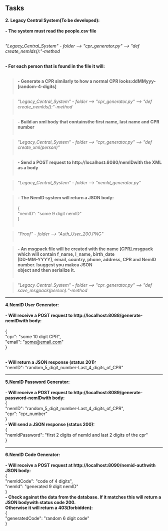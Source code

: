
## Tasks

**2. Legacy Central System(To be developed):**<br/><br/>
**- The system must read the people.csv file**<br/><br/>

*"Legacy_Central_System" - folder --> "cpr_generator.py" --> "def create_nemIds():"-method*<br/><br/>

**- For each person that is found in the file it will:**<br/><br/>
>**- Generate a CPR similarly to how a normal CPR looks:ddMMyyy-[random-4-digits]**<br/><br/>

>*"Legacy_Central_System" - folder --> "cpr_generator.py" --> "def create_nemIds():"-method*<br/><br/>
	  
>**- Build an xml body that containsthe first name, last name and CPR number**<br/><br/>

>*"Legacy_Central_System" - folder --> "cpr_generator.py" --> "def create_xml(person)"*<br/><br/>

>**- Send a POST request to http://localhost:8080/nemIDwith the XML as a body**<br/><br/>

>*"Legacy_Central_System" - folder --> "nemId_generator.py"*<br/><br/>

>**- The NemID system will return a JSON body:**<br/><br/>
	{<br/>
		"nemID": "some 9 digit nemID"<br/>
	}<br/><br/>

>*"Proof" - folder --> "Auth_User_200.PNG"*<br/><br/>

>**- An msgpack file will be created with the name [CPR].msgpack which will contain f_name, l_name, birth_date<br/>[DD-MM-YYYY], email, country, phone, address, CPR and NemID number. Isuggest you makea JSON<br/>object and then serialize it.**<br/><br/>

>*"Legacy_Central_System" - folder --> "cpr_generator.py" --> "def save_msgpack(person):"-method*

---

**4.NemID User Generator:**<br/><br/>
**- Will receive a POST request to http://localhost:8088/generate-nemIDwith body:**<br/><br/>
{<br/>
	"cpr": "some 10 digit CPR",<br/>
	"email": "some@email.com"<br/>
}<br/><br/>



**- Will return a JSON response (status 201):**<br/>
	"nemID": "random_5_digit_number-Last_4_digits_of_CPR"

---

**5.NemID Password Generator:**<br/><br/>
**- Will receive a POST request to http://localhost:8089/generate-password-nemIDwith body:**<br/>
{<br/>
	"nemID": "random_5_digit_number-Last_4_digits_of_CPR",<br/>
	"cpr": "cpr_number"<br/>
}<br/>
**- Will send a JSON response (status 200):**<br/>
{<br/>
	"nemIdPassword": "first 2 digits of nemId and last 2 digits of the cpr"<br/>
}

---

**6.NemID Code Generator:**<br/><br/>
**- Will receive a POST request at http://localhost:8090/nemid-authwith JSON body:**<br/>
{<br/>
	"nemIdCode": "code of 4 digits",<br/>
	"nemId": "generated 9 digit nemID"<br/>
}<br/>
**- Check against the data from the database. If it matches this will return a JSON bodywith status code 200.<br/> Otherwise it will return a 403(forbidden):**<br/>
{<br/>
	"generatedCode": "random 6 digit code"<br/>
}
